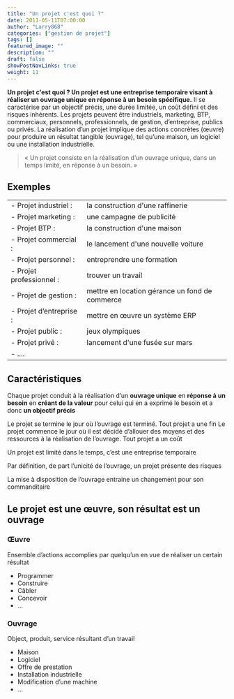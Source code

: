 ```yaml
---
title: "Un projet c'est quoi ?"
date: 2011-05-11T07:00:00
author: "Larry868"
categories: ["gestion de projet"]
tags: []
featured_image: ""
description: ""
draft: false
showPostNavLinks: true
weight: 11
---
```


**Un projet c'est quoi ? Un projet est une entreprise temporaire visant à réaliser un ouvrage unique en réponse à un besoin spécifique.** Il se caractérise par un objectif précis, une durée limitée, un coût défini et des risques inhérents. Les projets peuvent être industriels, marketing, BTP, commerciaux, personnels, professionnels, de gestion, d’entreprise, publics ou privés. La réalisation d’un projet implique des actions concrètes (œuvre) pour produire un résultat tangible (ouvrage), tel qu’une maison, un logiciel ou une installation industrielle.

<!--more-->

> « Un projet consiste en la réalisation d’un ouvrage unique, dans un temps limité, en réponse à un besoin. »

## Exemples

| | |
| - | - |
| - Projet industriel : |	la construction d'une raffinerie
| - Projet marketing : | 	une campagne de publicité
| - Projet BTP : | 		la construction d'une maison
| - Projet commercial : | 	le lancement d'une nouvelle voiture
| - Projet personnel : | 	entreprendre une formation
| - Projet professionnel : | trouver un travail
| - Projet de gestion : | 	mettre en location gérance un fond de commerce
| - Projet d’entreprise : | 	mettre en œuvre un système ERP
| - Projet public : | 	jeux olympiques
| - Projet privé : | 		lancement d'une fusée sur mars
| - ....

## Caractéristiques

Chaque projet conduit à la réalisation d’un **ouvrage unique** en **réponse à un besoin** en **créant de la valeur** pour celui qui en a exprimé le besoin et a donc **un objectif précis**

Le projet se termine le jour où l’ouvrage est terminé. Tout projet a une fin
Le projet commence le jour où il est décidé d’allouer des moyens et des ressources à la réalisation de l’ouvrage. Tout projet a un coût

Un projet est limité dans le temps, c’est une entreprise temporaire

Par définition, de part l’unicité de l’ouvrage, un projet présente des risques

La mise à disposition de l’ouvrage entraine un changement pour son commanditaire


## Le projet est une œuvre, son résultat est un ouvrage

### Œuvre 

Ensemble d’actions accomplies par quelqu’un en vue de réaliser un certain résultat

- Programmer
- Construire
- Câbler
- Concevoir
- …

### Ouvrage

Object, produit, service résultant d’un travail

- Maison
- Logiciel
- Offre de prestation
- Installation industrielle
- Modification d’une machine
- …
